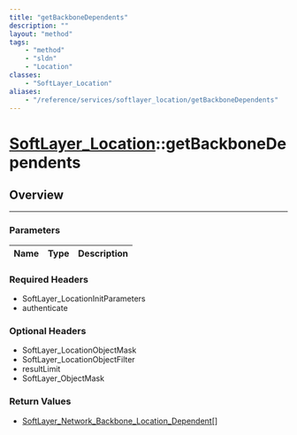 ```yaml
---
title: "getBackboneDependents"
description: ""
layout: "method"
tags:
    - "method"
    - "sldn"
    - "Location"
classes:
    - "SoftLayer_Location"
aliases:
    - "/reference/services/softlayer_location/getBackboneDependents"
---
```

# [SoftLayer_Location](/reference/services/SoftLayer_Location)::getBackboneDependents





## Overview 


-----

### Parameters 
|Name | Type | Description |
| --- | --- | --- |


### Required Headers
* SoftLayer_LocationInitParameters
* authenticate


### Optional Headers
* SoftLayer_LocationObjectMask
* SoftLayer_LocationObjectFilter
* resultLimit
* SoftLayer_ObjectMask

### Return Values
* <a href='/reference/datatypes/SoftLayer_Network_Backbone_Location_Dependent'>SoftLayer_Network_Backbone_Location_Dependent[] </a>




